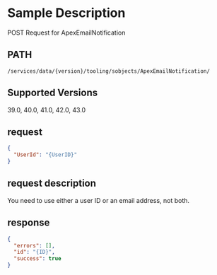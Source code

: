 # Sample Description
POST Request for ApexEmailNotification

## PATH
```
/services/data/{version}/tooling/sobjects/ApexEmailNotification/
```
## Supported Versions
39.0, 40.0, 41.0, 42.0, 43.0

## request
```json
{
  "UserId": "{UserID}"
}
```
## request description
You need to use either a user ID or an email address, not both.

## response
```json
{
  "errors": [],
  "id": "{ID}",
  "success": true
}
```

